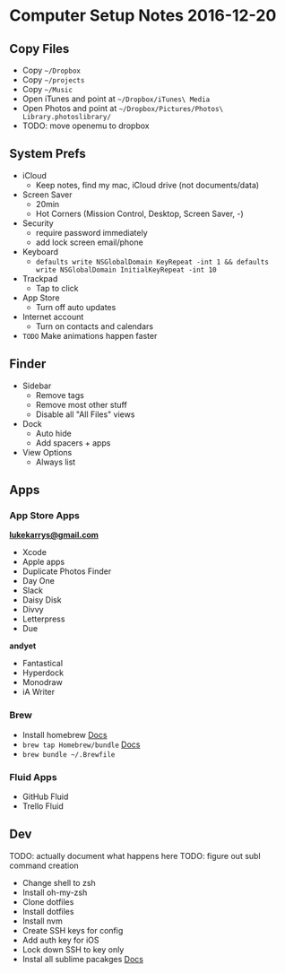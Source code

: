 # Computer Setup Notes 2016-12-20


## Copy Files

- Copy `~/Dropbox`
- Copy `~/projects`
- Copy `~/Music`
- Open iTunes and point at `~/Dropbox/iTunes\ Media`
- Open Photos and point at `~/Dropbox/Pictures/Photos\ Library.photoslibrary/`
- TODO: move openemu to dropbox


## System Prefs

- iCloud
  - Keep notes, find my mac, iCloud drive (not documents/data)
- Screen Saver
  - 20min
  - Hot Corners (Mission Control, Desktop, Screen Saver, -)
- Security
  - require password immediately
  - add lock screen email/phone
- Keyboard
  - `defaults write NSGlobalDomain KeyRepeat -int 1 && defaults write NSGlobalDomain InitialKeyRepeat -int 10`
- Trackpad
  - Tap to click
- App Store
  - Turn off auto updates
- Internet account
  - Turn on contacts and calendars
- `TODO` Make animations happen faster


## Finder

- Sidebar
  - Remove tags
  - Remove most other stuff
  - Disable all "All Files" views
- Dock
  - Auto hide
  - Add spacers + apps
- View Options
  - Always list


## Apps

### App Store Apps

**lukekarrys@gmail.com**
- Xcode
- Apple apps
- Duplicate Photos Finder
- Day One
- Slack
- Daisy Disk
- Divvy
- Letterpress
- Due

**andyet**
- Fantastical
- Hyperdock
- Monodraw
- iA Writer

### Brew

- Install homebrew [Docs](http://brew.sh/)
- `brew tap Homebrew/bundle` [Docs](https://github.com/Homebrew/homebrew-bundle)
- `brew bundle ~/.Brewfile`

### Fluid Apps

- GitHub Fluid
- Trello Fluid


## Dev

TODO: actually document what happens here
TODO: figure out subl command creation

- Change shell to zsh
- Install oh-my-zsh
- Clone dotfiles
- Install dotfiles
- Install nvm
- Create SSH keys for config
- Add auth key for iOS
- Lock down SSH to key only
- Instal all sublime pacakges [Docs](http://stackoverflow.com/questions/33581626/installing-multiple-packages-in-sublime-text-3)
